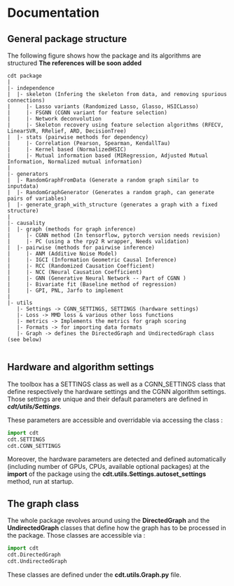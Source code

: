 # Documentation


## General package structure
The following figure shows how the package and its algorithms are structured
**The references will be soon added**

```
cdt package
|
|- independence
|  |- skeleton (Infering the skeleton from data, and removing spurious connections)
|     |- Lasso variants (Randomized Lasso, Glasso, HSICLasso)
|     |- FSGNN (CGNN variant for feature selection)
|     |- Network deconvolution 
|     |- Skeleton recovery using feature selection algorithms (RFECV, LinearSVR, RRelief, ARD, DecisionTree)
|  |- stats (pairwise methods for dependency)
|     |- Correlation (Pearson, Spearman, KendallTau)
|     |- Kernel based (NormalizedHSIC)
|     |- Mutual information based (MIRegression, Adjusted Mutual Information, Normalized mutual information)
|
|- generators
|  |- RandomGraphFromData (Generate a random graph similar to inputdata)
|  |- RandomGraphGenerator (Generates a random graph, can generate pairs of variables)
|  |- generate_graph_with_structure (generates a graph with a fixed structure)
|
|- causality
|  |- graph (methods for graph inference)
|     |- CGNN method (In tensorflow, pytorch version needs revision)
|     |- PC (using a the rpy2 R wrapper, Needs validation)
|  |- pairwise (methods for pairwise inference)
|     |- ANM (Additive Noise Model)
|     |- IGCI (Information Geometric Causal Inference)
|     |- RCC (Randomized Causation Coefficient)
|     |- NCC (Neural Causation Coefficient)
|     |- GNN (Generative Neural Network -- Part of CGNN )
|     |- Bivariate fit (Baseline method of regression)
|     |- GPI, PNL, Jarfo to implement
|
|- utils
   |- Settings -> CGNN_SETTINGS, SETTINGS (hardware settings)
   |- Loss -> MMD loss & various other loss functions
   |- metrics -> Implements the metrics for graph scoring
   |- Formats -> for importing data formats
   |- Graph -> defines the DirectedGraph and UndirectedGraph class (see below)
  
```

## Hardware and algorithm settings
The toolbox has a SETTINGS class as well as a CGNN_SETTINGS class that define respectively the hardware settings and the CGNN algorithm settings. Those settings are unique and their default parameters are defined in **_cdt/utils/Settings_**. 

These parameters are accessible and overridable via accessing the class : 

```python
import cdt
cdt.SETTINGS
cdt.CGNN_SETTINGS
```

Moreover, the hardware parameters are detected and defined automatically (including number of GPUs, CPUs, available optional packages) at the **import** of the package using the **cdt.utils.Settings.autoset_settings** method, run at startup. 

## The graph class
The whole package revolves around using the **DirectedGraph** and the **UndirectedGraph** classes that define how the graph has to be processed in the package. Those classes are accessible via :

```python
import cdt
cdt.DirectedGraph
cdt.UndirectedGraph
```
These classes are defined under the **cdt.utils.Graph.py** file. 



